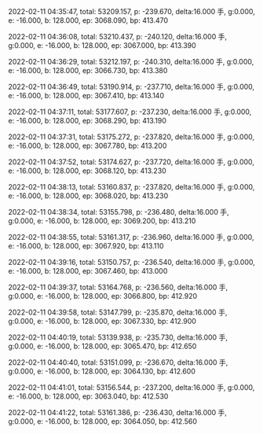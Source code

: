 2022-02-11 04:35:47, total: 53209.157, p: -239.670, delta:16.000 手, g:0.000, e: -16.000, b: 128.000, ep: 3068.090, bp: 413.470

2022-02-11 04:36:08, total: 53210.437, p: -240.120, delta:16.000 手, g:0.000, e: -16.000, b: 128.000, ep: 3067.000, bp: 413.390

2022-02-11 04:36:29, total: 53212.197, p: -240.310, delta:16.000 手, g:0.000, e: -16.000, b: 128.000, ep: 3066.730, bp: 413.380

2022-02-11 04:36:49, total: 53190.914, p: -237.710, delta:16.000 手, g:0.000, e: -16.000, b: 128.000, ep: 3067.410, bp: 413.140

2022-02-11 04:37:11, total: 53177.607, p: -237.230, delta:16.000 手, g:0.000, e: -16.000, b: 128.000, ep: 3068.290, bp: 413.190

2022-02-11 04:37:31, total: 53175.272, p: -237.820, delta:16.000 手, g:0.000, e: -16.000, b: 128.000, ep: 3067.780, bp: 413.200

2022-02-11 04:37:52, total: 53174.627, p: -237.720, delta:16.000 手, g:0.000, e: -16.000, b: 128.000, ep: 3068.120, bp: 413.230

2022-02-11 04:38:13, total: 53160.837, p: -237.820, delta:16.000 手, g:0.000, e: -16.000, b: 128.000, ep: 3068.020, bp: 413.230

2022-02-11 04:38:34, total: 53155.798, p: -236.480, delta:16.000 手, g:0.000, e: -16.000, b: 128.000, ep: 3069.200, bp: 413.210

2022-02-11 04:38:55, total: 53161.317, p: -236.960, delta:16.000 手, g:0.000, e: -16.000, b: 128.000, ep: 3067.920, bp: 413.110

2022-02-11 04:39:16, total: 53150.757, p: -236.540, delta:16.000 手, g:0.000, e: -16.000, b: 128.000, ep: 3067.460, bp: 413.000

2022-02-11 04:39:37, total: 53164.768, p: -236.560, delta:16.000 手, g:0.000, e: -16.000, b: 128.000, ep: 3066.800, bp: 412.920

2022-02-11 04:39:58, total: 53147.799, p: -235.870, delta:16.000 手, g:0.000, e: -16.000, b: 128.000, ep: 3067.330, bp: 412.900

2022-02-11 04:40:19, total: 53139.938, p: -235.730, delta:16.000 手, g:0.000, e: -16.000, b: 128.000, ep: 3065.470, bp: 412.650

2022-02-11 04:40:40, total: 53151.099, p: -236.670, delta:16.000 手, g:0.000, e: -16.000, b: 128.000, ep: 3064.130, bp: 412.600

2022-02-11 04:41:01, total: 53156.544, p: -237.200, delta:16.000 手, g:0.000, e: -16.000, b: 128.000, ep: 3063.040, bp: 412.530

2022-02-11 04:41:22, total: 53161.386, p: -236.430, delta:16.000 手, g:0.000, e: -16.000, b: 128.000, ep: 3064.050, bp: 412.560
